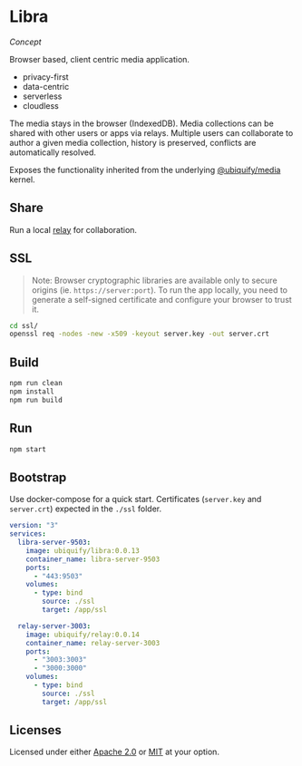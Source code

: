 # Libra

_Concept_

Browser based, client centric media application.

- privacy-first
- data-centric
- serverless
- cloudless

The media stays in the browser (IndexedDB). Media collections can be shared with other users or apps via relays. Multiple users can collaborate to author a given media collection, history is preserved, conflicts are automatically resolved.

Exposes the functionality inherited from the underlying [@ubiquify/media](https://github.com/ubiquify/media) kernel.

## Share

Run a local [relay](https://github.com/ubiquify/relay) for collaboration.

## SSL

> Note: Browser cryptographic libraries are available only to secure origins (ie. `https://server:port`). To run the app locally, you need to generate a self-signed certificate and configure your browser to trust it.

```sh
cd ssl/
openssl req -nodes -new -x509 -keyout server.key -out server.crt
```

## Build

```sh
npm run clean
npm install
npm run build
```

## Run

```sh
npm start
```

## Bootstrap

Use docker-compose for a quick start. Certificates (`server.key` and `server.crt`) expected in the `./ssl` folder.

```yml
version: "3"
services:
  libra-server-9503:
    image: ubiquify/libra:0.0.13
    container_name: libra-server-9503
    ports:
      - "443:9503"
    volumes:
      - type: bind
        source: ./ssl
        target: /app/ssl

  relay-server-3003:
    image: ubiquify/relay:0.0.14
    container_name: relay-server-3003
    ports:
      - "3003:3003"
      - "3000:3000"
    volumes:
      - type: bind
        source: ./ssl
        target: /app/ssl
```

## Licenses

Licensed under either [Apache 2.0](http://opensource.org/licenses/MIT) or [MIT](http://opensource.org/licenses/MIT) at your option.
